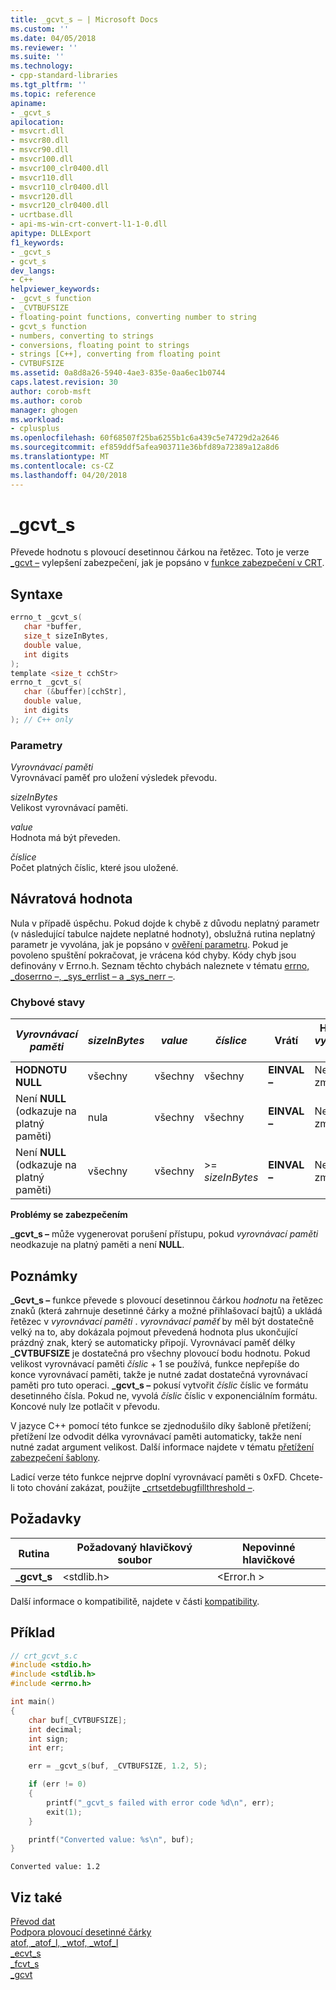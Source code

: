 ```yaml
---
title: _gcvt_s – | Microsoft Docs
ms.custom: ''
ms.date: 04/05/2018
ms.reviewer: ''
ms.suite: ''
ms.technology:
- cpp-standard-libraries
ms.tgt_pltfrm: ''
ms.topic: reference
apiname:
- _gcvt_s
apilocation:
- msvcrt.dll
- msvcr80.dll
- msvcr90.dll
- msvcr100.dll
- msvcr100_clr0400.dll
- msvcr110.dll
- msvcr110_clr0400.dll
- msvcr120.dll
- msvcr120_clr0400.dll
- ucrtbase.dll
- api-ms-win-crt-convert-l1-1-0.dll
apitype: DLLExport
f1_keywords:
- _gcvt_s
- gcvt_s
dev_langs:
- C++
helpviewer_keywords:
- _gcvt_s function
- _CVTBUFSIZE
- floating-point functions, converting number to string
- gcvt_s function
- numbers, converting to strings
- conversions, floating point to strings
- strings [C++], converting from floating point
- CVTBUFSIZE
ms.assetid: 0a8d8a26-5940-4ae3-835e-0aa6ec1b0744
caps.latest.revision: 30
author: corob-msft
ms.author: corob
manager: ghogen
ms.workload:
- cplusplus
ms.openlocfilehash: 60f68507f25ba6255b1c6a439c5e74729d2a2646
ms.sourcegitcommit: ef859ddf5afea903711e36bfd89a72389a12a8d6
ms.translationtype: MT
ms.contentlocale: cs-CZ
ms.lasthandoff: 04/20/2018
---
```

# <a name="gcvts"></a>_gcvt_s

Převede hodnotu s plovoucí desetinnou čárkou na řetězec. Toto je verze [_gcvt –](gcvt.md) vylepšení zabezpečení, jak je popsáno v [funkce zabezpečení v CRT](../../c-runtime-library/security-features-in-the-crt.md).

## <a name="syntax"></a>Syntaxe

```C
errno_t _gcvt_s(
   char *buffer,
   size_t sizeInBytes,
   double value,
   int digits
);
template <size_t cchStr>
errno_t _gcvt_s(
   char (&buffer)[cchStr],
   double value,
   int digits
); // C++ only
```

### <a name="parameters"></a>Parametry

*Vyrovnávací paměti*<br/>
Vyrovnávací paměť pro uložení výsledek převodu.

*sizeInBytes*<br/>
Velikost vyrovnávací paměti.

*value*<br/>
Hodnota má být převeden.

*číslice*<br/>
Počet platných číslic, které jsou uložené.

## <a name="return-value"></a>Návratová hodnota

Nula v případě úspěchu. Pokud dojde k chybě z důvodu neplatný parametr (v následující tabulce najdete neplatné hodnoty), obslužná rutina neplatný parametr je vyvolána, jak je popsáno v [ověření parametru](../../c-runtime-library/parameter-validation.md). Pokud je povoleno spuštění pokračovat, je vrácena kód chyby. Kódy chyb jsou definovány v Errno.h. Seznam těchto chybách naleznete v tématu [errno, _doserrno –, _sys_errlist – a _sys_nerr –](../../c-runtime-library/errno-doserrno-sys-errlist-and-sys-nerr.md).

### <a name="error-conditions"></a>Chybové stavy

|*Vyrovnávací paměti*|*sizeInBytes*|*value*|*číslice*|Vrátí|Hodnota v *vyrovnávací paměti*|
|--------------|-------------------|-------------|--------------|------------|-----------------------|
|**HODNOTU NULL**|všechny|všechny|všechny|**EINVAL –**|Nedojde ke změně.|
|Není **NULL** (odkazuje na platný paměti)|nula|všechny|všechny|**EINVAL –**|Nedojde ke změně.|
|Není **NULL** (odkazuje na platný paměti)|všechny|všechny|>= *sizeInBytes*|**EINVAL –**|Nedojde ke změně.|

**Problémy se zabezpečením**

**_gcvt_s –** může vygenerovat porušení přístupu, pokud *vyrovnávací paměti* neodkazuje na platný paměti a není **NULL**.

## <a name="remarks"></a>Poznámky

**_Gcvt_s –** funkce převede s plovoucí desetinnou čárkou *hodnotu* na řetězec znaků (která zahrnuje desetinné čárky a možné přihlašovací bajtů) a ukládá řetězec v *vyrovnávací paměti* . *vyrovnávací paměť* by měl být dostatečně velký na to, aby dokázala pojmout převedená hodnota plus ukončující prázdný znak, který se automaticky připojí. Vyrovnávací paměť délky **_CVTBUFSIZE** je dostatečná pro všechny plovoucí bodu hodnotu. Pokud velikost vyrovnávací paměti *číslic* + 1 se používá, funkce nepřepíše do konce vyrovnávací paměti, takže je nutné zadat dostatečná vyrovnávací paměti pro tuto operaci. **_gcvt_s –** pokusí vytvořit *číslic* číslic ve formátu desetinného čísla. Pokud ne, vyvolá *číslic* číslic v exponenciálním formátu. Koncové nuly lze potlačit v převodu.

V jazyce C++ pomocí této funkce se zjednodušilo díky šabloně přetížení; přetížení lze odvodit délka vyrovnávací paměti automaticky, takže není nutné zadat argument velikost. Další informace najdete v tématu [přetížení zabezpečení šablony](../../c-runtime-library/secure-template-overloads.md).

Ladicí verze této funkce nejprve doplní vyrovnávací paměti s 0xFD. Chcete-li toto chování zakázat, použijte [_crtsetdebugfillthreshold –](crtsetdebugfillthreshold.md).

## <a name="requirements"></a>Požadavky

|Rutina|Požadovaný hlavičkový soubor|Nepovinné hlavičkové|
|-------------|---------------------|---------------------|
|**_gcvt_s**|\<stdlib.h>|\<Error.h >|

Další informace o kompatibilitě, najdete v části [kompatibility](../../c-runtime-library/compatibility.md).

## <a name="example"></a>Příklad

```C
// crt_gcvt_s.c
#include <stdio.h>
#include <stdlib.h>
#include <errno.h>

int main()
{
    char buf[_CVTBUFSIZE];
    int decimal;
    int sign;
    int err;

    err = _gcvt_s(buf, _CVTBUFSIZE, 1.2, 5);

    if (err != 0)
    {
        printf("_gcvt_s failed with error code %d\n", err);
        exit(1);
    }

    printf("Converted value: %s\n", buf);
}
```

```Output
Converted value: 1.2
```

## <a name="see-also"></a>Viz také

[Převod dat](../../c-runtime-library/data-conversion.md)<br/>
[Podpora plovoucí desetinné čárky](../../c-runtime-library/floating-point-support.md)<br/>
[atof, _atof_l, _wtof, _wtof_l](atof-atof-l-wtof-wtof-l.md)<br/>
[_ecvt_s](ecvt-s.md)<br/>
[_fcvt_s](fcvt-s.md)<br/>
[_gcvt](gcvt.md)<br/>
